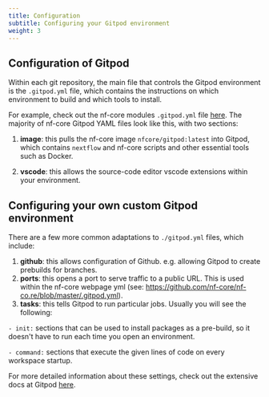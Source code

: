```yaml
---
title: Configuration
subtitle: Configuring your Gitpod environment
weight: 3
---
```


## Configuration of Gitpod

Within each git repository, the main file that controls the Gitpod environment is the `.gitpod.yml` file, which contains the instructions on which environment to build and which tools to install.

For example, check out the nf-core modules `.gitpod.yml` file [here](https://github.com/nf-core/modules/blob/master/.gitpod.yml). The majority of nf-core Gitpod YAML files look like this, with two sections:

1. **image**: this pulls the nf-core image `nfcore/gitpod:latest` into Gitpod, which contains `nextflow` and nf-core scripts and other essential tools such as Docker.

2. **vscode**: this allows the source-code editor vscode extensions within your environment.

## Configuring your own custom Gitpod environment

There are a few more common adaptations to `./gitpod.yml` files, which include:

1. **github**: this allows configuration of Github. e.g. allowing Gitpod to create prebuilds for branches.
2. **ports**: this opens a port to serve traffic to a public URL. This is used within the nf-core webpage yml (see: https://github.com/nf-core/nf-co.re/blob/master/.gitpod.yml).
3. **tasks**: this tells Gitpod to run particular jobs. Usually you will see the following:

`- init:` sections that can be used to install packages as a pre-build, so it doesn't have to run each time you open an environment.

`- command:` sections that execute the given lines of code on every workspace startup.

For more detailed information about these settings, check out the extensive docs at Gitpod [here](https://www.gitpod.io/docs/config-gitpod-file).
